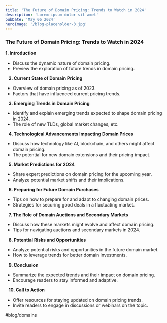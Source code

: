 ```yaml
---
title: 'The Future of Domain Pricing: Trends to Watch in 2024'
description: 'Lorem ipsum dolor sit amet'
pubDate: 'May 06 2024'
heroImage: '/blog-placeholder-3.jpg'
---
```


### The Future of Domain Pricing: Trends to Watch in 2024

**1. Introduction**
* Discuss the dynamic nature of domain pricing.
* Preview the exploration of future trends in domain pricing.

⠀**2. Current State of Domain Pricing**
* Overview of domain pricing as of 2023.
* Factors that have influenced current pricing trends.

⠀**3. Emerging Trends in Domain Pricing**
* Identify and explain emerging trends expected to shape domain pricing in 2024.
* The role of new TLDs, global market changes, etc.

⠀**4. Technological Advancements Impacting Domain Prices**
* Discuss how technology like AI, blockchain, and others might affect domain pricing.
* The potential for new domain extensions and their pricing impact.

⠀**5. Market Predictions for 2024**
* Share expert predictions on domain pricing for the upcoming year.
* Analyze potential market shifts and their implications.

⠀**6. Preparing for Future Domain Purchases**
* Tips on how to prepare for and adapt to changing domain prices.
* Strategies for securing good deals in a fluctuating market.

⠀**7. The Role of Domain Auctions and Secondary Markets**
* Discuss how these markets might evolve and affect domain pricing.
* Tips for navigating auctions and secondary markets in 2024.

⠀**8. Potential Risks and Opportunities**
* Analyze potential risks and opportunities in the future domain market.
* How to leverage trends for better domain investments.

⠀**9. Conclusion**
* Summarize the expected trends and their impact on domain pricing.
* Encourage readers to stay informed and adaptive.

⠀**10. Call to Action**
* Offer resources for staying updated on domain pricing trends.
* Invite readers to engage in discussions or webinars on the topic.

#blog/domains